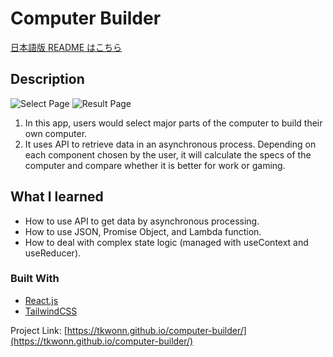 # Computer Builder

[日本語版 README はこちら](https://github.com/tkwonn/computer-builder/blob/main/README-ja.md)

## Description

![Select Page](https://user-images.githubusercontent.com/66197642/142282701-15155a1b-2521-47fc-80f0-cc6b00abc91d.png)
![Result Page](https://user-images.githubusercontent.com/66197642/142282330-75ac1d27-0f2a-4f95-bf24-35265731b85f.png)

1. In this app, users would select major parts of the computer to build their own computer.
2. It uses API to retrieve data in an asynchronous process. Depending on each component chosen by the user, it will calculate the specs of the computer and compare whether it is better for work or gaming.

## What I learned

* How to use API to get data by asynchronous processing.
* How to use JSON, Promise Object, and Lambda function.
* How to deal with complex state logic (managed with useContext and useReducer).


### Built With

* [React.js](https://reactjs.org/)
* [TailwindCSS](https://tailwindui.com/)


Project Link: [https://tkwonn.github.io/computer-builder/](https://tkwonn.github.io/computer-builder/)






